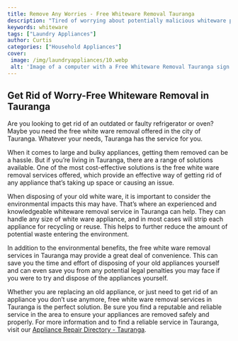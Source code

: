 ```yaml
---
title: Remove Any Worries - Free Whiteware Removal Tauranga
description: "Tired of worrying about potentially malicious whiteware programs on your computer Look no further We offer free whiteware removal services in Tauranga so you can keep your computer  data safe"
keywords: whiteware
tags: ["Laundry Appliances"]
author: Curtis
categories: ["Household Appliances"]
cover: 
 image: /img/laundryappliances/10.webp
 alt: 'Image of a computer with a Free Whiteware Removal Tauranga sign sticking out of it'
---
```

## Get Rid of Worry-Free Whiteware Removal in Tauranga
Are you looking to get rid of an outdated or faulty refrigerator or oven? Maybe you need the free white ware removal offered in the city of Tauranga. Whatever your needs, Tauranga has the service for you. 

When it comes to large and bulky appliances, getting them removed can be a hassle. But if you’re living in Tauranga, there are a range of solutions available. One of the most cost-effective solutions is the free white ware removal services offered, which provide an effective way of getting rid of any appliance that’s taking up space or causing an issue.

When disposing of your old white ware, it is important to consider the environmental impacts this may have. That’s where an experienced and knowledgeable whiteware removal service in Tauranga can help. They can handle any size of white ware appliance, and in most cases will strip each appliance for recycling or reuse. This helps to further reduce the amount of potential waste entering the environment. 

In addition to the environmental benefits, the free white ware removal services in Tauranga may provide a great deal of convenience. This can save you the time and effort of disposing of your old appliances yourself and can even save you from any potential legal penalties you may face if you were to try and dispose of the appliances yourself. 

Whether you are replacing an old appliance, or just need to get rid of an appliance you don’t use anymore, free white ware removal services in Tauranga is the perfect solution. Be sure you find a reputable and reliable service in the area to ensure your appliances are removed safely and properly. For more information and to find a reliable service in Tauranga, visit our [Appliance Repair Directory - Tauranga](./pages/appliance-repair-technicians/new-zealand/tauranga).
